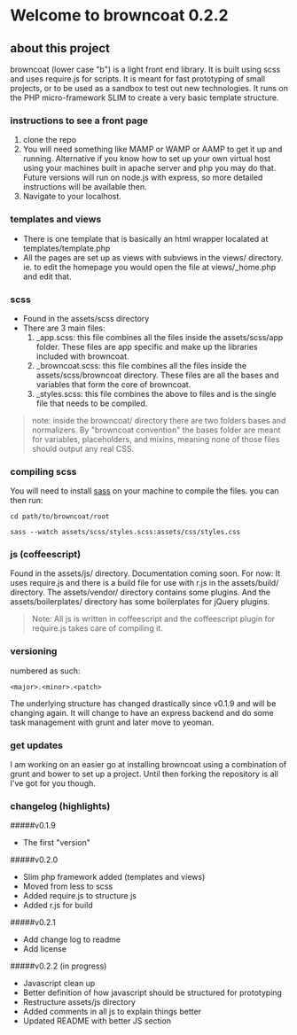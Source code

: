 Welcome to browncoat 0.2.2
==================


## about this project
browncoat (lower case "b") is a light front end library. It is built using scss and uses require.js for scripts. It is meant for fast prototyping of small projects, or to be used as a sandbox to test out new technologies. It runs on the PHP micro-framework SLIM to create a very basic template structure.


### instructions to see a front page

1. clone the repo
2. You will need something like MAMP or WAMP or AAMP to get it up and running. Alternative if you know how to set up your own virtual host using your machines built in apache server and php you may do that. Future versions will run on node.js with express, so more detailed instructions will be available then.
3. Navigate to your localhost.

### templates and views
- There is one template that is basically an html wrapper localated at templates/template.php
- All the pages are set up as views with subviews in the views/ directory. ie. to edit the homepage you would open the file at views/_home.php and edit that.

### scss

- Found in the assets/scss directory
- There are 3 main files:
	1. _app.scss: this file combines all the files inside the assets/scss/app folder. These files are app specific and make up the libraries included with browncoat.
	2. _browncoat.scss: this file combines all the files inside the assets/scss/browncoat directory. These files are all the bases and variables that form the core of browncoat.
	3. _styles.scss: this file combines the above to files and is the single file that needs to be compiled.

> note: inside the browncoat/ directory there are two folders bases and normalizers. By "browncoat convention" the bases folder are meant for variables, placeholders, and mixins, meaning none of those files should output any real CSS. 

### compiling scss
You will need to install [sass](http://sass-lang.com/)  on your machine to compile the files. you can then run:

```
cd path/to/browncoat/root

sass --watch assets/scss/styles.scss:assets/css/styles.css
```

### js (coffeescript)
Found in the assets/js/ directory. Documentation coming soon. For now: It uses require.js and there is a build file for use with r.js in the assets/build/ directory. The assets/vendor/ directory contains some plugins. And the assets/boilerplates/ directory has some boilerplates for jQuery plugins.

> Note: All js is written in coffeescript and the coffeescript plugin for require.js takes care of compiling it.


### versioning
numbered as such:

```
<major>.<minor>.<patch>
```

The underlying structure has changed drastically since v0.1.9 and will be changing again. It will change to have an express backend and do some task management with grunt and later move to yeoman. 


### get updates

I am working on an easier go at installing browncoat using a combination of grunt and bower to set up a project. Until then forking the repository is all I've got for you though. 

### changelog (highlights)

#####v0.1.9
- The first "version"

#####v0.2.0
- Slim php framework added (templates and views)
- Moved from less to scss
- Added require.js to structure js
- Added r.js for build

#####v0.2.1
- Add change log to readme
- Add license

#####v0.2.2 (in progress)
- Javascript clean up
- Better definition of how javascript should be structured for prototyping
- Restructure assets/js directory
- Added comments in all js to explain things better
- Updated README with better JS section














